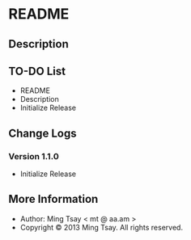 # README #

## Description ##


## TO-DO List ##

- README
- Description
- Initialize Release


## Change Logs ##

### Version 1.1.0 ###

- Initialize Release


## More Information ##

- Author: Ming Tsay &lt; mt @ aa.am &gt;
- Copyright &copy; 2013 Ming Tsay. All rights reserved.
